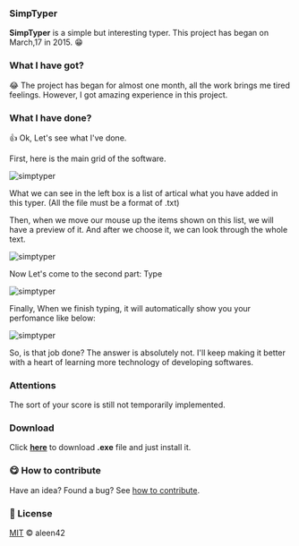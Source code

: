 ### SimpTyper

**SimpTyper** is a simple but interesting typer. This project has began on March,17 in 2015. :grin:

### What I have got?

:joy: The project has began for almost one month, all the work brings me tired feelings. However, I got amazing experience in this project.

### What I have done?

:thumbsup: Ok, Let's see what I've done.

First, here is the main grid of the software.

![simptyper](http://imglf1.ph.126.net/-KxMjvuXqByHl5tonBN5iw==/6630348685094478520.jpg)

What we can see in the left box is a list of artical what you have added in this typer. (All the file must be a format of .txt)

Then, when we move our mouse up the items shown on this list, we will have a preview of it. And after we choose it, we can look through the whole text.

![simptyper](http://imglf0.ph.126.net/x7LQYdEdKzHoXx6D6JsqoQ==/6630623563001620596.jpg)

Now Let's come to the second part: Type

![simptyper](http://imglf1.ph.126.net/cFKPaVa2LREyo8iHs-iRbA==/6630276117327043861.jpg)

Finally, When we finish typing, it will automatically show you your perfomance like below:

![simptyper](http://imglf1.ph.126.net/fWTthF1kplWNVLK07X77Xg==/6630159569094500875.jpg)

So, is that job done? The answer is absolutely not. I'll keep making it better with a heart of learning more technology of developing softwares.

### Attentions

The sort of your score is still not temporarily implemented.

### Download

Click [**here**](https://github.com/aleen42/SimpTyper/raw/master/SimpTyper.exe) to download **.exe** file and just install it.

### :yum: How to contribute

Have an idea? Found a bug? See [how to contribute](https://aleen42.gitbooks.io/personalwiki/content/contribution.html).

### :scroll: License

[MIT](https://aleen42.gitbooks.io/personalwiki/content/MIT.html) © aleen42

